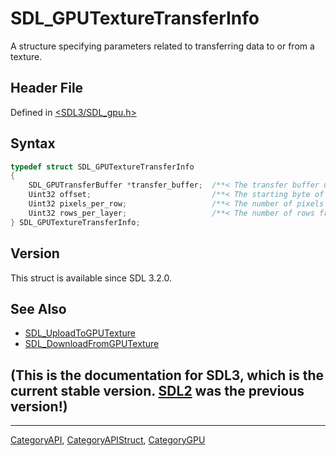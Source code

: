 # SDL_GPUTextureTransferInfo

A structure specifying parameters related to transferring data to or from a texture.

## Header File

Defined in [<SDL3/SDL_gpu.h>](https://github.com/libsdl-org/SDL/blob/main/include/SDL3/SDL_gpu.h)

## Syntax

```c
typedef struct SDL_GPUTextureTransferInfo
{
    SDL_GPUTransferBuffer *transfer_buffer;  /**< The transfer buffer used in the transfer operation. */
    Uint32 offset;                           /**< The starting byte of the image data in the transfer buffer. */
    Uint32 pixels_per_row;                   /**< The number of pixels from one row to the next. */
    Uint32 rows_per_layer;                   /**< The number of rows from one layer/depth-slice to the next. */
} SDL_GPUTextureTransferInfo;
```

## Version

This struct is available since SDL 3.2.0.

## See Also

- [SDL_UploadToGPUTexture](SDL_UploadToGPUTexture)
- [SDL_DownloadFromGPUTexture](SDL_DownloadFromGPUTexture)


## (This is the documentation for SDL3, which is the current stable version. [SDL2](https://wiki.libsdl.org/SDL2/) was the previous version!)



----
[CategoryAPI](CategoryAPI), [CategoryAPIStruct](CategoryAPIStruct), [CategoryGPU](CategoryGPU)

